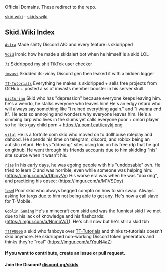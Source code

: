 Official Domains. These redirect to the repo.

[skid.wiki](http://skid.wiki) - [skids.wiki](http://skids.wiki)

## Skid.Wiki Index

[`Astra`](https://github.com/AstraaDev) Made shitty Discord AIO and every feature is skidripped

[`Void`](https://github.com/VoidDev1337) Ironic how he made a skidalert bot when he himself is a skid LOL

[`7z`](https://github.com/7z8y) Skidripped my shit TikTok user checker

[`imvast`](https://github.com/imvast) Skidded its-vichy Discord gen then leaked it with a hidden logger

[`TT-Tutorials`](https://github.com/TT-Tutorials) Everything he makes is skidripped + sells free projects from GitHub + posted a ss of imvasts member booster in his server skull.

[`picturing`](https://github.com/picturing) Skid who has "depression" because everyone keeps leaving him. he's a weirdo, he stalks everyone who leaves him! He's an edgy retard who will always say something like "i ruined everything again." and "i wanna end it". He acts so annoying and wonders why everyone leaves him. He's a simming larp who lives in the slums yet calls everyone poor + omori player so he likes gay child porn + https://a.pomf.cat/icuykj.png

[`vital`](https://github.com/v1t4ll) He is a fortnite com skid who moved on to dollhouse roleplay and dahood. He spends his time on telegram, discord, and roblox being an autistic retard. He trys "ddosing" sites using loic on his free rdp that he got on github. He went through his friends accounts due to him skidding "his" site source when it wasn't his.

[`rias`](https://t.me/maltreatment) In his early days, he was egoing people with his "unddosable" ovh. He tried to learn C and was horrible, even while someone was helping him: (https://imgur.com/a/DbigvVv) His worse era was when he was "doxxing", and practicing his opsec: (https://imgur.com/a/M1VSDoy)

[`lewd`](https://t.me/grabify) Poor skid who always begged compto on how to sim swap. Always asking for targs due to him not being able to get any. He's now a call slave for T-Mobile.

[`Goblin Gaming`](https://www.youtube.com/c/GoblinGamingYouTube) He's a minecraft com skid and was the funniest skid I've met due to his lack of knowledge and his flashcards: (https://imgur.com/a/NnmbVcT). He's chill now but he's still a skid tbh 

[`†††#0006`](https://discord.com/users/985054109281435659) a skid who fanboys over [TT-Tutorials](https://github.com/TT-Tutorials) and thinks tt-tutorials doesn't skid anymore. He skidripped non-working Discord token generators and thinks they're "real" (https://imgur.com/a/YquN4aZ)

#### If you want to contribute, create an issue or pull request.

#### Join the Discord! [discord.gg/skids](https://discord.gg/skids)
